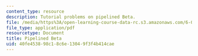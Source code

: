 ```yaml
---
content_type: resource
description: Tutorial problems on pipelined Beta.
file: /media/https%3A/open-learning-course-data-rc.s3.amazonaws.com/6-004-computation-structures-spring-2009/40fe453898c18c6e13049f3f4b414cae_MIT6_004s09_tutor21.pdf
file_type: application/pdf
resourcetype: Document
title: Pipelined Beta
uid: 40fe4538-98c1-8c6e-1304-9f3f4b414cae
---
```

